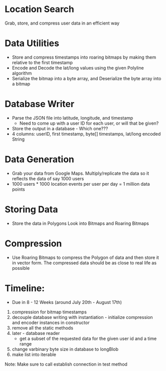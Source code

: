 # Location Search

Grab, store, and compress user data in an efficient way

# Data Utilities

- Store and compress timestamps into roaring bitmaps by making them relative to the first timestamp
- Encode and Decode the lat/long values using the given Polyline algorithm
- Serialize the bitmap into a byte array, and Deserialize the byte array into a bitmap

# Database Writer

- Parse the JSON file into latitude, longitude, and timestamp
  - Need to come up with a user ID for each user, or will that be given?
- Store the output in a database - Which one???
- 4 columns: userID, first timestamp, byte[] timestamps, lat/long encoded String

# Data Generation

- Grab your data from Google Maps. Multiply/replicate the data so it reflects the data of say 1000 users
- 1000 users \* 1000 location events per user per day = 1 million data points

# Storing Data

- Store the data in Polygons Look into Bitmaps and Roaring Bitmaps

# Compression

- Use Roaring Bitmaps to compress the Polygon of data and then store it in vector form. The compressed data should be as close to real life as possible

# Timeline:

- Due in 8 - 12 Weeks (around July 20th - August 17th)

1. compression for bitmap timestamps
2. decouple database writing with instantiation - initialize compression  
   and encoder instances in constructor
3. remove all the static methods
4. later - database reader
   - get a subset of the requested data for the given user id and a time range
5. change varbinary byte size in database to longBlob
6. make list into iterable

Note: Make sure to call establish connection in test method
